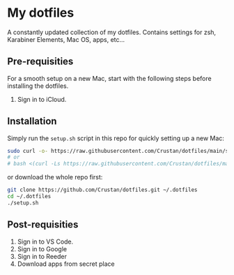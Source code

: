 # My dotfiles

A constantly updated collection of my dotfiles.
Contains settings for zsh, Karabiner Elements, Mac OS, apps, etc...

## Pre-requisities

For a smooth setup on a new Mac, start with the following steps before installing the dotfiles.

1. Sign in to iCloud.

## Installation

Simply run the `setup.sh` script in this repo for quickly setting up a new Mac:

```bash
sudo curl -o- https://raw.githubusercontent.com/Crustan/dotfiles/main/setup.sh | bash
# or
# bash <(curl -Ls https://raw.githubusercontent.com/Crustan/dotfiles/master/setup.sh)
```

or download the whole repo first:

```bash
git clone https://github.com/Crustan/dotfiles.git ~/.dotfiles
cd ~/.dotfiles
./setup.sh
```

## Post-requisities

1. Sign in to VS Code.
2. Sign in to Google
3. Sign in to Reeder
4. Download apps from secret place
